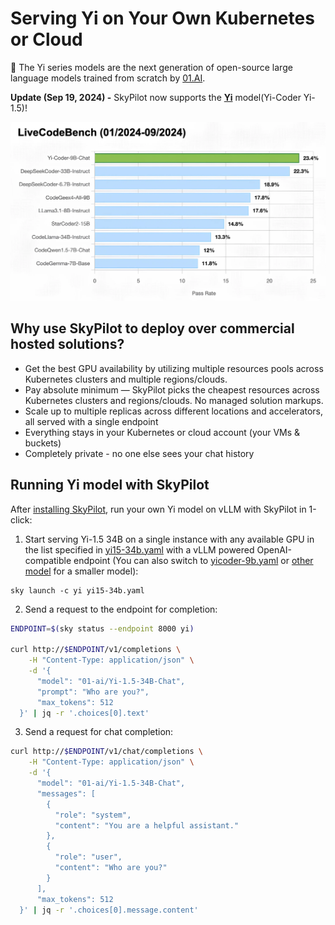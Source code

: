 # Serving Yi on Your Own Kubernetes or Cloud

🤖 The Yi series models are the next generation of open-source large language models trained from scratch by [01.AI](https://www.lingyiwanwu.com/en).

**Update (Sep 19, 2024) -** SkyPilot now supports the [**Yi**](https://01-ai.github.io/) model(Yi-Coder Yi-1.5)! 

<p align="center">
    <img src="https://raw.githubusercontent.com/01-ai/Yi/main/assets/img/coder/bench1.webp" alt="yi" width="600"/>
</p>

## Why use SkyPilot to deploy over commercial hosted solutions?

* Get the best GPU availability by utilizing multiple resources pools across Kubernetes clusters and multiple regions/clouds.
* Pay absolute minimum — SkyPilot picks the cheapest resources across Kubernetes clusters and regions/clouds. No managed solution markups.
* Scale up to multiple replicas across different locations and accelerators, all served with a single endpoint 
* Everything stays in your Kubernetes or cloud account (your VMs & buckets)
* Completely private - no one else sees your chat history


## Running Yi model with SkyPilot

After [installing SkyPilot](https://skypilot.readthedocs.io/en/latest/getting-started/installation.html), run your own Yi model on vLLM with SkyPilot in 1-click:

1. Start serving Yi-1.5 34B on a single instance with any available GPU in the list specified in [yi15-34b.yaml](https://github.com/skypilot-org/skypilot/blob/master/llm/yi/yi15-34b.yaml) with a vLLM powered OpenAI-compatible endpoint (You can also switch to [yicoder-9b.yaml](https://github.com/skypilot-org/skypilot/blob/master/llm/yi/yicoder-9b.yaml) or [other model](https://github.com/skypilot-org/skypilot/tree/master/llm/yi) for a smaller model):

```console
sky launch -c yi yi15-34b.yaml
```
2. Send a request to the endpoint for completion:
```bash
ENDPOINT=$(sky status --endpoint 8000 yi)

curl http://$ENDPOINT/v1/completions \
    -H "Content-Type: application/json" \
    -d '{
      "model": "01-ai/Yi-1.5-34B-Chat",
      "prompt": "Who are you?",
      "max_tokens": 512
  }' | jq -r '.choices[0].text'
```

3. Send a request for chat completion:
```bash
curl http://$ENDPOINT/v1/chat/completions \
    -H "Content-Type: application/json" \
    -d '{
      "model": "01-ai/Yi-1.5-34B-Chat",
      "messages": [
        {
          "role": "system",
          "content": "You are a helpful assistant."
        },
        {
          "role": "user",
          "content": "Who are you?"
        }
      ],
      "max_tokens": 512
  }' | jq -r '.choices[0].message.content'
```
